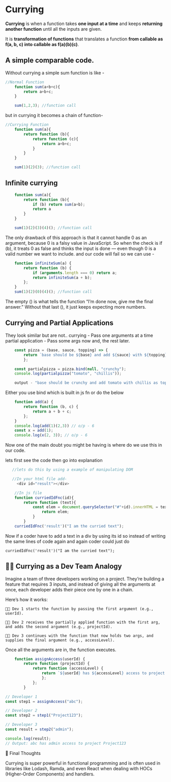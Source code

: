 # Currying
**Currying** is when a function takes **one input at a time** and keeps **returning another function** until all the inputs are given. 

It is **transformation of functions** that translates a function **from callable as f(a, b, c) into callable as f(a)(b)(c)**.

## A simple comparable code.

Without currying a simple sum function is like - 
```js
//Normal Function
    function sum(a+b+c){
        return a+b+c;
    }

    sum(1,2,3); //function call
```
but in currying it becomes a chain of function- 

```js
//Currying Function
    function sum(a){
        return function (b){
            return function (c){
                return a+b+c;
            }
        }
    }

    sum(1)(2)(3); //function call
```
## Infinite currying

```js
    function sum(a){
        return function (b){
            if (b) return sum(a+b);
            return a
        }
    }

    sum(1)(2)(3)(4)(); //function call
```
The only drawback of this approach is that it cannot handle 0 as an argument, because 0 is a falsy value in JavaScript.
So when the check is if (b), it treats 0 as false and thinks the input is done — even though 0 is a valid number we want to include. and our code will fail so we can use -

```js
    function infiniteSum(a) {
        return function (b) {
            if (arguments.length === 0) return a;
            return infiniteSum(a + b);
        };
    }
    sum(1)(2)(0)(4)(); //function call
```
The empty () is what tells the function “I’m done now, give me the final answer.”
Without that last (), it just keeps expecting more numbers.

## Currying and Partial Applications

They look similar but are not..
currying - Pass one arguments at a time
partial application - Pass some args now and, the rest later.

```js
    const pizza = (base, sauce, topping) => {
        return `base should be ${base} and add ${sauce} with ${topping} as topping`;
        };

    const partialpizza = pizza.bind(null, "crunchy");
    console.log(partialpizza("tomato", "chillis"));

    output - "base should be crunchy and add tomato with chillis as topping"
```

Either you use bind which is built in js fn or do the below

```js
    function add(a) {
        return function (b, c) {
            return a + b + c;
        };
    }       
    console.log(add(1)(2,3)) // o/p - 6
    const x = add(1);
    console.log(x(2, 3)); // o/p - 6
```
Now one of the main doubt you might be having is where do we use this in our code.

lets first see the code then go into explanation 

```js
   //lets do this by using a example of manipulating DOM 

   //In your html file add-
     <div id="result"></div>

    //In js file
    function curriedIdFnc(id){
        return function (text){
            const elem = document.querySelector("#"+id).innerHTML = text;
                return elem;
            }
        }
    curriedIdFnc('result')("I am the curried text");

```

Now if a coder have to add a text in a div by using its id so instead of writing the same lines of code again and again coder could just do 
    
    curriedIdFnc('result')("I am the curried text");

## 🧑‍💻 Currying as a Dev Team Analogy

Imagine a team of three developers working on a project. They’re building a feature that requires 3 inputs, and instead of giving all the arguments at once, each developer adds their piece one by one in a chain.

Here’s how it works:

    🧑‍💻 Dev 1 starts the function by passing the first argument (e.g., userId).

    👨‍💻 Dev 2 receives the partially applied function with the first arg, and adds the second argument (e.g., projectId).

    👩‍💻 Dev 3 continues with the function that now holds two args, and supplies the final argument (e.g., accessLevel).

Once all the arguments are in, the function executes.

```js
    function assignAccess(userId) {
        return function (projectId) {
            return function (accessLevel) {
                return `${userId} has ${accessLevel} access to project ${projectId}`;
                };
            };
        }

// Developer 1
const step1 = assignAccess("abc");

// Developer 2
const step2 = step1("Project123");

// Developer 3
const result = step2("admin");

console.log(result);
// Output: abc has admin access to project Project123

```
👏 Final Thoughts

Currying is super powerful in functional programming and is often used in libraries like Lodash, Ramda, and even React when dealing with HOCs (Higher-Order Components) and handlers.